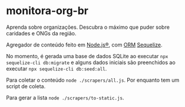 # monitora-org-br

Aprenda sobre organizações. Descubra o máximo que puder sobre caridades e ONGs da região.

Agregador de conteúdo feito em [Node.js®](https://nodejs.org/), com [ORM](https://pt.wikipedia.org/wiki/Mapeamento_objeto-relacional) [Sequelize](https://sequelize.org/).

No momento, é gerada uma base de dados SQLite ao executar `npx sequelize-cli db:migrate` e alguns dados iniciais são preenchidos ao executar `npx sequelize-cli db:seed:all`.

Para coletar o conteúdo `node ./scrapers/all.js`. Por enquanto tem um script de coleta.

Para gerar a lista `node ./scrapers/to-static.js`.
